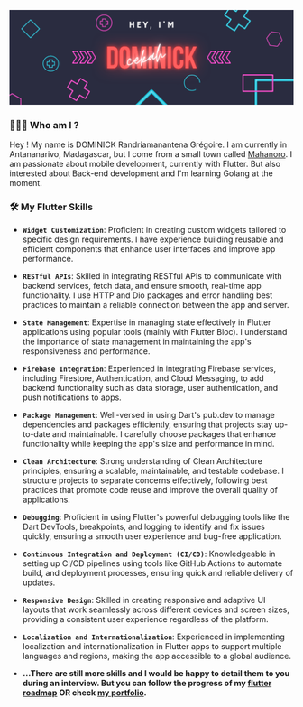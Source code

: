 <p align="center" >
<img src="assets/header.png">
</p>

### 👨🏾‍💻 Who am I ?
Hey ! My name is DOMINICK Randriamanantena Grégoire. I am currently in Antananarivo, Madagascar, but I come from a small town called [Mahanoro](https://maps.app.goo.gl/p2e5PzvcvRZn9tRG9).
I am passionate about mobile development, currently with Flutter. But also interested about Back-end development and I'm learning Golang at the moment.



### 🛠️ My Flutter Skills

- **`Widget Customization`**: Proficient in creating custom widgets tailored to specific design requirements. I have experience building reusable and efficient components that enhance user interfaces and improve app performance.

- **`RESTful APIs`**: Skilled in integrating RESTful APIs to communicate with backend services, fetch data, and ensure smooth, real-time app functionality. I use HTTP and Dio packages and error handling best practices to maintain a reliable connection between the app and server.

- **`State Management`**: Expertise in managing state effectively in Flutter applications using popular tools (mainly with Flutter Bloc). I understand the importance of state management in maintaining the app's responsiveness and performance.

- **`Firebase Integration`**: Experienced in integrating Firebase services, including Firestore, Authentication, and Cloud Messaging, to add backend functionality such as data storage, user authentication, and push notifications to apps.

- **`Package Management`**: Well-versed in using Dart's pub.dev to manage dependencies and packages efficiently, ensuring that projects stay up-to-date and maintainable. I carefully choose packages that enhance functionality while keeping the app's size and performance in mind.

- **`Clean Architecture`**: Strong understanding of Clean Architecture principles, ensuring a scalable, maintainable, and testable codebase. I structure projects to separate concerns effectively, following best practices that promote code reuse and improve the overall quality of applications.

- **`Debugging`**: Proficient in using Flutter's powerful debugging tools like the Dart DevTools, breakpoints, and logging to identify and fix issues quickly, ensuring a smooth user experience and bug-free application.

- **`Continuous Integration and Deployment (CI/CD)`**: Knowledgeable in setting up CI/CD pipelines using tools like GitHub Actions to automate build, and deployment processes, ensuring quick and reliable delivery of updates.

- **`Responsive Design`**: Skilled in creating responsive and adaptive UI layouts that work seamlessly across different devices and screen sizes, providing a consistent user experience regardless of the platform.

- **`Localization and Internationalization`**: Experienced in implementing localization and internationalization in Flutter apps to support multiple languages and regions, making the app accessible to a global audience.

- **...There are still more skills and I would be happy to detail them to you during an interview. But you can follow the progress of my [flutter roadmap](https://roadmap.sh/flutter?s=674c862a5039431075d58732) OR check [my portfolio](https://c3k4ah.github.io).**



